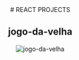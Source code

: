 <div align="center">
# REACT PROJECTS

## jogo-da-velha  
![jogo-da-velha](https://github.com/drigothinkeR/REACT/assets/90565371/8bd19452-a03e-4ea6-95c9-35d1e754ebec)



  

</div>

